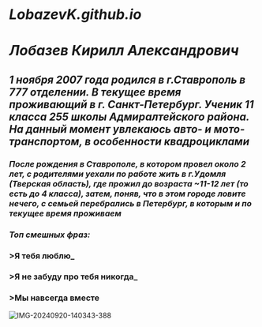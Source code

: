 # _LobazevK.github.io_

# _Лобазев Кирилл Александрович_

## _1 ноября 2007 года родился в г.Ставрополь в 777 отделении. В текущее время проживающий в г. Санкт-Петербург. Ученик 11 класса 255 школы Адмиралтейского района. На данный момент увлекаюсь авто- и мото- транспортом, в особенности квадроциклами_

### _После рождения в Ставрополе, в котором провел около 2 лет, с родителями уехали по работе жить в г.Удомля (Тверская область), где прожил до возраста ~11-12 лет (то есть до 4 класса), затем, поняв, что в этом городе ловите нечего, с семьей перебрались в Петербург, в которым и по текущее время проживаем_

### _Топ смешных фраз:_

### >Я тебя люблю_

### >Я не забуду про тебя никогда_

### >Мы навсегда вместе

![IMG-20240920-140343-388](https://github.com/user-attachments/assets/ee4b56f6-f230-4a9f-a618-a8ae9427da40)
